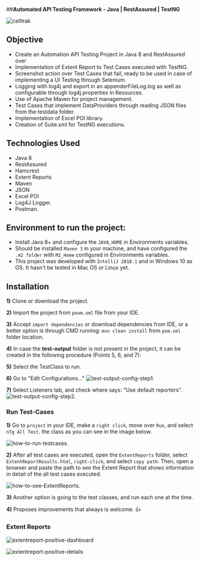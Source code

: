 ##**Automated API Testing Framework - Java | RestAssured | TestNG**

![celltrak](https://user-images.githubusercontent.com/6266503/52169371-ea34a700-26eb-11e9-8100-c0580f24eee6.gif)

## **Objective**
- Create an Automation API Testing Project in Java 8 and RestAssured over 
- Implementation of Extent Report to Test Cases executed with TestNG.
- Screenshot action over Test Cases that fail, ready to be used in case of implementing a UI Testing through Selenium.
- Logging with log4j and export in an appenderFileLog.log as well as configurable through log4j.properties in Resources.
- Use of Apache Maven for project management.
- Test Cases that implement DataProviders through reading JSON files from the testdata folder.
- Implementation of Excel POI library.
- Creation of Suite.xml for TestNG executions.

## **Technologies Used**
- Java 8
- RestAssured
- Hamcrest
- Extent Reports
- Maven
- JSON
- Excel POI
- Log4J Logger.
- Postman.

## **Environment to run the project:**
- Install Java 8+ and configure the ```JAVA_HOME``` in Environments variables.
- Should be installed ```Maven 3``` in your machine, and have configured the ```.m2 folder``` with ```M2_Home``` configured in Environments variables.
- This project was developed with ```IntelliJ 2018.1``` and in Windows 10 as OS. It hasn't be tested in Mac OS or Linux yet.

## **Installation**
**1)** Clone or download the project.

**2)** Import the project from ```poxm.xml``` file from your IDE.

**3)** Accept ```import dependencies``` or download dependencies from IDE, or a better option is through CMD running: ```mvn clean install``` from ```pom.xml``` folder location.

**4)** In case the **test-output** folder is not present in the project, it can be created in the following procedure (Points 5, 6, and 7):

**5)** Select the TestClass to run.

**6)** Go to "Edit Configurations..."
![test-output-config-step1](https://github.com/nicolaslopez82/celltrak/blob/master/ReadmeImages/test-output-config-step1.jpg).

**7)** Select Listeners tab, and check where says: "Use default reporters".
![test-output-config-step2](https://github.com/nicolaslopez82/celltrak/blob/master/ReadmeImages/test-output-config-step2.png).

### **Run Test-Cases**
**1)** Go to ```project``` in your IDE, make a ```right click```, move over ```Run```, and select ```nTg All Test```. the class as you can see in the image below. 

![how-to-run-testcases](https://github.com/nicolaslopez82/celltrak/blob/master/ReadmeImages/how-to-run-testcases.png).

**2)** After all test cases are executed, open the ```ExtentReports``` folder, select ```ExtentReportResults.html```, ```right-click```, and select ```copy path```. Then, open a browser and paste the path to see the Extent Report that shows information in detail of the all test cases executed.

![how-to-see-ExtentReports](https://github.com/nicolaslopez82/celltrak/blob/master/ReadmeImages/how-to-see-reports.png).

**3)** Another option is going to the test classes, and run each one at the time.

**4)** Proposes improvements that always is welcome. :+1:

### **Extent Reports**
![extentreport-positive-dashboard](https://github.com/nicolaslopez82/celltrak/blob/master/ReadmeImages/extentreports-dashboard.png)

![extentreport-positive-details](https://github.com/nicolaslopez82/celltrak/blob/master/ReadmeImages/extentreports-testcases.png)
